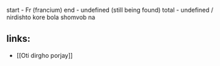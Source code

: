 start - Fr (francium) 
end - undefined (still being found)
total - undefined / nirdishto kore bola shomvob na
## links: 
- [[Oti dirgho porjay]]